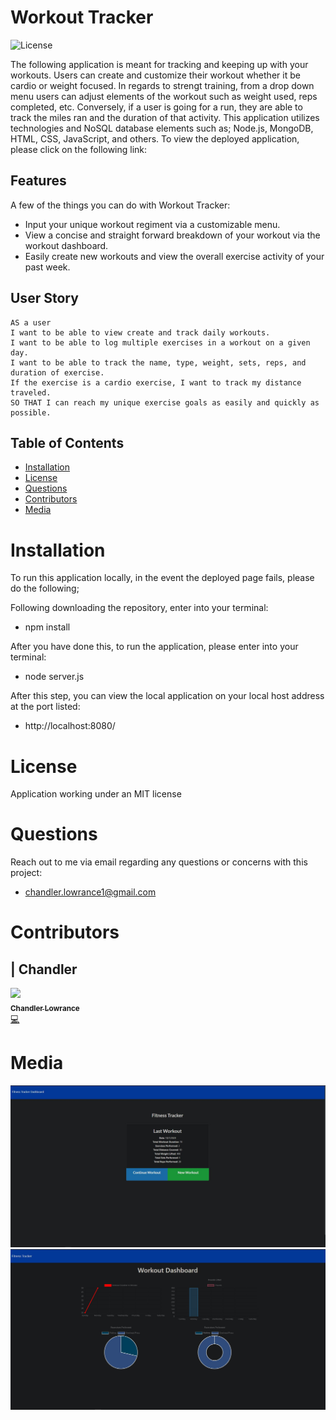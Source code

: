 # Workout Tracker

![License](https://img.shields.io/badge/License-MIT-blueviolet.svg)

The following application is meant for tracking and keeping up with your workouts. Users can create and customize their workout whether it be cardio or weight focused. In regards to strengt training, from a drop down menu users can adjust elements of the workout such as weight used, reps completed, etc. Conversely, if a user is going for a run, they are able to track the miles ran and the duration of that activity. This application utilizes technologies and NoSQL database elements such as; Node.js, MongoDB, HTML, CSS, JavaScript, and others. To view the deployed application, please click on the following link: 

## Features

A few of the things you can do with Workout Tracker:

* Input your unique workout regiment via a customizable menu.
* View a concise and straight forward breakdown of your workout via the workout dashboard.
* Easily create new workouts and view the overall exercise activity of your past week.

## User Story

```
AS a user
I want to be able to view create and track daily workouts. 
I want to be able to log multiple exercises in a workout on a given day. 
I want to be able to track the name, type, weight, sets, reps, and duration of exercise. 
If the exercise is a cardio exercise, I want to track my distance traveled.
SO THAT I can reach my unique exercise goals as easily and quickly as possible.
```

## Table of Contents


* [Installation](#installation)
* [License](#license)
* [Questions](#questions)
* [Contributors](#contributors)
* [Media](#media)

# Installation

To run this application locally, in the event the deployed page fails, please do the following;

Following downloading the repository, enter into your terminal:
- npm install

After you have done this, to run the application, please enter into your terminal: 
- node server.js

After this step, you can view the local application on your local host address at the port listed:
- http://localhost:8080/

# License

Application working under an MIT license

# Questions

Reach out to me via email regarding any questions or concerns with this project:
- chandler.lowrance1@gmail.com


# Contributors

| Chandler
------------ 

[<img src="https://avatars0.githubusercontent.com/u/65209786?s=400&u=cb17a056cc6e4ab1216a4b19a6d190d5a6727651&v=4" width="100px;"/><br /><sub><b>Chandler Lowrance</b></sub>](https://github.com/Chandler8)<br />[💻](https://github.com/Chandler8?tab=repositories "Repositories")

# Media

![](photos/workout2.JPG)
![](photos/workout1.JPG)
